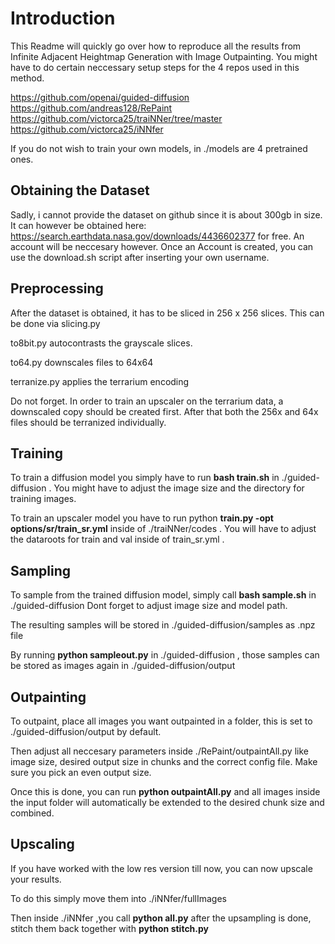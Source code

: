 # Introduction

This Readme will quickly go over how to reproduce all the results from Infinite Adjacent Heightmap Generation
with Image Outpainting.
You might have to do certain neccessary setup steps for the 4 repos used in this method.

https://github.com/openai/guided-diffusion
https://github.com/andreas128/RePaint
https://github.com/victorca25/traiNNer/tree/master
https://github.com/victorca25/iNNfer

If you do not wish to train your own models, in ./models are 4 pretrained ones.


## Obtaining the Dataset

Sadly, i cannot provide the dataset on github since it is about 300gb in size.
It can however be obtained here: https://search.earthdata.nasa.gov/downloads/4436602377
for free. An account will be neccesary however. Once an Account is created, you can use the download.sh script after inserting your own username.

## Preprocessing

After the dataset is obtained, it has to be sliced in 256 x 256 slices. This can be done via slicing.py

to8bit.py autocontrasts the grayscale slices.

to64.py downscales files to 64x64

terranize.py applies the terrarium encoding

Do not forget. In order to train an upscaler on the terrarium data, a downscaled copy should be created first. After that both the 256x and 64x files should be terranized individually.

## Training

To train a diffusion model you simply have to run **bash train.sh** in ./guided-diffusion . You might have to adjust the image size and the directory for training images.

To train an upscaler model you have to run python **train.py -opt options/sr/train_sr.yml** inside of ./traiNNer/codes . You will have to adjust the dataroots for train and val inside of train_sr.yml .

## Sampling

To sample from the trained diffusion model, simply call **bash sample.sh** in ./guided-diffusion Dont forget to adjust image size and model path. 

The resulting samples will be stored in ./guided-diffusion/samples as .npz file

By running **python sampleout.py** in ./guided-diffusion , those samples can be stored as images again in ./guided-diffusion/output

## Outpainting

To outpaint, place all images you want outpainted in a folder, this is set to ./guided-diffusion/output by default. 

Then adjust all neccesary parameters inside ./RePaint/outpaintAll.py like image size, desired output size in chunks and the correct config file. Make sure you pick an even output size.

Once this is done, you can run **python outpaintAll.py** and all images inside the input folder will automatically be extended to the desired chunk size and combined.

## Upscaling

If you have worked with the low res version till now, you can now upscale your results.

To do this simply move them into ./iNNfer/fullImages 

Then inside ./iNNfer ,you call **python all.py** after the upsampling is done, stitch them back together with **python stitch.py**
